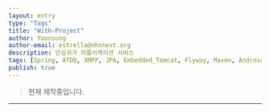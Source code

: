 ```yaml
---
layout: entry
type: "Tags"
title: "With-Project"
author: Yoonsung
author-email: estrella@nhnnext.org
description: 안심귀가 어플리케이션 서비스
tags: [Spring, ATDD, XMPP, JPA, Embedded_Tomcat, Flyway, Maven, Android, GCM, h2database, Mysql]
publish: true
---
```


> 현재 제작중입니다.

***